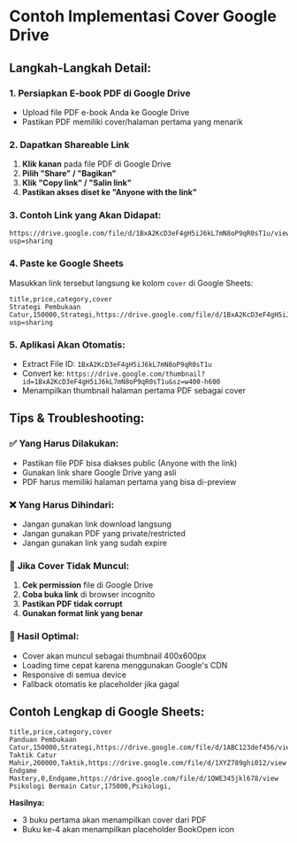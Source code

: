 # Contoh Implementasi Cover Google Drive

## Langkah-Langkah Detail:

### 1. Persiapkan E-book PDF di Google Drive

- Upload file PDF e-book Anda ke Google Drive
- Pastikan PDF memiliki cover/halaman pertama yang menarik

### 2. Dapatkan Shareable Link

1. **Klik kanan** pada file PDF di Google Drive
2. **Pilih "Share" / "Bagikan"**
3. **Klik "Copy link" / "Salin link"**
4. **Pastikan akses diset ke "Anyone with the link"**

### 3. Contoh Link yang Akan Didapat:

```
https://drive.google.com/file/d/1BxA2KcD3eF4gH5iJ6kL7mN8oP9qR0sT1u/view?usp=sharing
```

### 4. Paste ke Google Sheets

Masukkan link tersebut langsung ke kolom `cover` di Google Sheets:

```csv
title,price,category,cover
Strategi Pembukaan Catur,150000,Strategi,https://drive.google.com/file/d/1BxA2KcD3eF4gH5iJ6kL7mN8oP9qR0sT1u/view?usp=sharing
```

### 5. Aplikasi Akan Otomatis:

- Extract File ID: `1BxA2KcD3eF4gH5iJ6kL7mN8oP9qR0sT1u`
- Convert ke: `https://drive.google.com/thumbnail?id=1BxA2KcD3eF4gH5iJ6kL7mN8oP9qR0sT1u&sz=w400-h600`
- Menampilkan thumbnail halaman pertama PDF sebagai cover

## Tips & Troubleshooting:

### ✅ **Yang Harus Dilakukan:**

- Pastikan file PDF bisa diakses public (Anyone with the link)
- Gunakan link share Google Drive yang asli
- PDF harus memiliki halaman pertama yang bisa di-preview

### ❌ **Yang Harus Dihindari:**

- Jangan gunakan link download langsung
- Jangan gunakan PDF yang private/restricted
- Jangan gunakan link yang sudah expire

### 🔧 **Jika Cover Tidak Muncul:**

1. **Cek permission** file di Google Drive
2. **Coba buka link** di browser incognito
3. **Pastikan PDF tidak corrupt**
4. **Gunakan format link yang benar**

### 🎯 **Hasil Optimal:**

- Cover akan muncul sebagai thumbnail 400x600px
- Loading time cepat karena menggunakan Google's CDN
- Responsive di semua device
- Fallback otomatis ke placeholder jika gagal

## Contoh Lengkap di Google Sheets:

```csv
title,price,category,cover
Panduan Pembukaan Catur,150000,Strategi,https://drive.google.com/file/d/1ABC123def456/view
Taktik Catur Mahir,200000,Taktik,https://drive.google.com/file/d/1XYZ789ghi012/view
Endgame Mastery,0,Endgame,https://drive.google.com/file/d/1QWE345jkl678/view
Psikologi Bermain Catur,175000,Psikologi,
```

**Hasilnya:**

- 3 buku pertama akan menampilkan cover dari PDF
- Buku ke-4 akan menampilkan placeholder BookOpen icon
